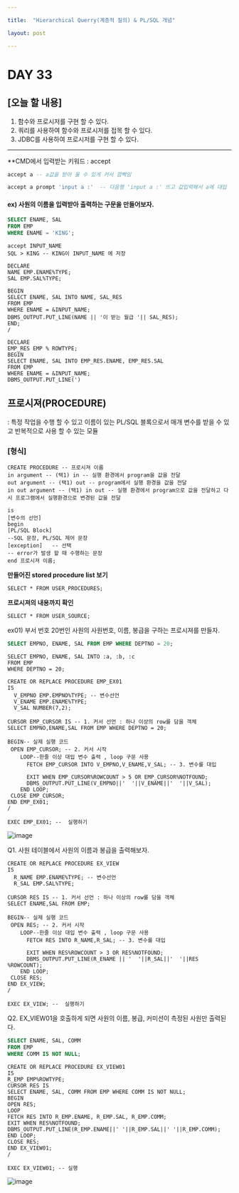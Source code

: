 ```yaml
---

title:  "Hierarchical Querry(계층적 질의) & PL/SQL 개념"

layout: post

---
```


# DAY 33


## [오늘 할 내용]
1. 함수와 프로시저를 구현 할 수 있다.
2. 쿼리를 사용하여 함수와 프로시저를 접목 할 수 있다.
3. JDBC를 사용하여 프로시저를 구현 할 수 있다.

***
**CMD에서 입력받는 키워드 : accept

~~~ sql
accept a -- a값을 받아 올 수 있게 커서 깜빡임

accept a prompt 'input a :'  -- 다음행 'input a :' 뜨고 값입력해서 a에 대입
~~~

#### ex) 사원의 이름을 입력받아 출력하는 구문을 만들어보자.
~~~ sql
SELECT ENAME, SAL
FROM EMP
WHERE ENAME = 'KING';
~~~

~~~ pl/sql
accept INPUT_NAME
SQL > KING -- KING이 INPUT_NAME 에 저장

DECLARE 
NAME EMP.ENAME%TYPE; 
SAL EMP.SAL%TYPE;

BEGIN 
SELECT ENAME, SAL INTO NAME, SAL_RES 
FROM EMP
WHERE ENAME = &INPUT_NAME;
DBMS_OUTPUT.PUT_LINE(NAME || '이 받는 월급 '|| SAL_RES);
END;
/

~~~


~~~ pl/sql
DECLARE
EMP_RES EMP % ROWTYPE;
BEGIN
SELECT ENAME, SAL INTO EMP_RES.ENAME, EMP_RES.SAL
FROM EMP
WHERE ENAME = &INPUT_NAME;
DBMS_OUTPUT.PUT_LINE(')
~~~

## 프로시져(PROCEDURE)

: 특정 작업을 수행 할 수 있고 이름이 있는 PL/SQL 블록으로서 매개 변수를 받을 수 있고 반복적으로 사용 할 수 있는 모듈

### [형식]
~~~ pl/sql
CREATE PROCEDURE -- 프로시져 이름
in argument -- (택1) in -- 실행 환경에서 program을 값을 전달
out argument -- (택1) out -- program에서 실행 환경을 값을 전달
in out argument -- (택1) in out -- 실행 환경에서 program으로 값을 전달하고 다시 프로그램에서 실행환경으로 변경된 값을 전달

is 
[변수의 선언]
begin
[PL/SQL Block] 
--SQL 문장, PL/SQL 제어 문장
[exception]   -- 선택
-- error가 발생 할 때 수행하는 문장
end 프로시져 이름;

~~~

**만들어진 stored procedure list 보기**
~~~ pl/sql
SELECT * FROM USER_PROCEDURES;
~~~

**프로시져의 내용까지 확인**
~~~ pl/sql
SELECT * FROM USER_SOURCE;
~~~

ex01) 부서 번호 20번인 사원의 사원번호, 이름, 봉급을 구하는 프로시져를 만들자.
~~~ sql
SELECT EMPNO, ENAME, SAL FROM EMP WHERE DEPTNO = 20;
~~~

~~~ pl/sql
SELECT EMPNO, ENAME, SAL INTO :a, :b, :c
FROM EMP
WHERE DEPTNO = 20;
~~~

~~~ pl/sql
CREATE OR REPLACE PROCEDURE EMP_EX01
IS
  V_EMPNO EMP.EMPNO%TYPE; -- 변수선언
  V_ENAME EMP.ENAME%TYPE;
  V_SAL NUMBER(7,2);

CURSOR EMP_CURSOR IS -- 1. 커서 선언 : 하나 이상의 row를 담을 객체
SELECT EMPNO,ENAME,SAL FROM EMP WHERE DEPTNO = 20;

BEGIN-- 실제 실행 코드
 OPEN EMP_CURSOR; -- 2. 커서 시작
    LOOP--한줄 이상 대입 변수 출력 , loop 구문 사용
      FETCH EMP_CURSOR INTO V_EMPNO,V_ENAME,V_SAL; -- 3. 변수를 대입

      EXIT WHEN EMP_CURSOR%ROWCOUNT > 5 OR EMP_CURSOR%NOTFOUND;
      DBMS_OUTPUT.PUT_LINE(V_EMPNO||'  '||V_ENAME||'  '||V_SAL);
    END LOOP;
 CLOSE EMP_CURSOR;
END EMP_EX01;
/

EXEC EMP_EX01; --  실행하기
~~~
![image](https://user-images.githubusercontent.com/52989294/83380218-5c201c00-a418-11ea-959d-128614fdefd3.png)


Q1. 사원 테이블에서 사원의 이름과 봉급을 출력해보자.

~~~ pl/sql
CREATE OR REPLACE PROCEDURE EX_VIEW
IS
  R_NAME EMP.ENAME%TYPE; -- 변수선언
  R_SAL EMP.SAL%TYPE;

CURSOR RES IS -- 1. 커서 선언 : 하나 이상의 row를 담을 객체
SELECT ENAME,SAL FROM EMP;

BEGIN-- 실제 실행 코드
 OPEN RES; -- 2. 커서 시작
    LOOP--한줄 이상 대입 변수 출력 , loop 구문 사용
      FETCH RES INTO R_NAME,R_SAL; -- 3. 변수를 대입

      EXIT WHEN RES%ROWCOUNT > 3 OR RES%NOTFOUND;
      DBMS_OUTPUT.PUT_LINE(R_ENAME || '  '||R_SAL||'  '||RES %ROWCOUNT);
    END LOOP;
 CLOSE RES;
END EX_VIEW;
/

EXEC EX_VIEW; --  실행하기
~~~

Q2. EX_VIEW01을 호출하게 되면 사원의 이름, 봉급, 커미션이 측정된 사원만 출력된다.
~~~ sql
SELECT ENAME, SAL, COMM 
FROM EMP 
WHERE COMM IS NOT NULL;
~~~

~~~ pl/sql
CREATE OR REPLACE PROCEDURE EX_VIEW01
IS
R_EMP EMP%ROWTYPE;
CURSOR RES IS
SELECT ENAME, SAL, COMM FROM EMP WHERE COMM IS NOT NULL;
BEGIN
OPEN RES;
LOOP
FETCH RES INTO R_EMP.ENAME, R_EMP.SAL, R_EMP.COMM;
EXIT WHEN RES%NOTFOUND;
DBMS_OUTPUT.PUT_LINE(R_EMP.ENAME||' '||R_EMP.SAL||' '||R_EMP.COMM);
END LOOP;
CLOSE RES;
END EX_VIEW01;
/

EXEC EX_VIEW01; -- 실행
~~~

![image](https://user-images.githubusercontent.com/52989294/83382132-642e8a80-a41d-11ea-9023-a6ce44237c48.png)